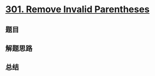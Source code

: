 # [301. Remove Invalid Parentheses](https://leetcode.com/problems/remove-invalid-parentheses/)

## 题目


## 解题思路


## 总结



